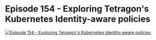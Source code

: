 # Episode 154 - Exploring Tetragon's Kubernetes Identity-aware policies

[![Episode 154 - Exploring Tetragon's Kubernetes Identity-aware policies](https://img.youtube.com/vi/lqIBKiTI62Q/0.jpg)](https://www.youtube.com/watch?v=lqIBKiTI62Q&list=PLDg_GiBbAx-mY3VFLPbLHcxo6wUjejAOC&index=7 "Episode 154 - Exploring Tetragon's Kubernetes Identity-aware policies")
